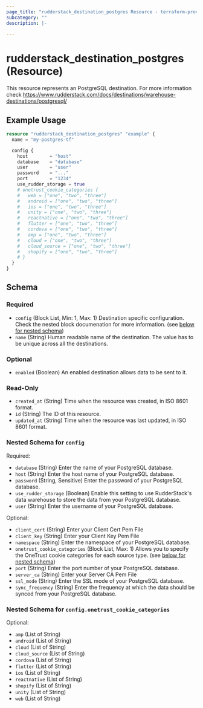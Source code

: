 ```yaml
---
page_title: "rudderstack_destination_postgres Resource - terraform-provider-rudderstack"
subcategory: ""
description: |-
  
---
```


# rudderstack_destination_postgres (Resource)

This resource represents an PostgreSQL destination. For more information check 
https://www.rudderstack.com/docs/destinations/warehouse-destinations/postgresql/

## Example Usage

```terraform
resource "rudderstack_destination_postgres" "example" {
  name = "my-postgres-tf"

  config {
    host        = "host"
    database    = "database"
    user        = "user"
    password    = "..."
    port        = "1234"
    use_rudder_storage = true
    # onetrust_cookie_categories {
    #   web = ["one", "two", "three"]
    #   android = ["one", "two", "three"]
    #   ios = ["one", "two", "three"]
    #   unity = ["one", "two", "three"]
    #   reactnative = ["one", "two", "three"]
    #   flutter = ["one", "two", "three"]
    #   cordova = ["one", "two", "three"]
    #   amp = ["one", "two", "three"]
    #   cloud = ["one", "two", "three"]
    #   cloud_source = ["one", "two", "three"]
    #   shopify = ["one", "two", "three"]
    # }
  }
}
```

<!-- schema generated by tfplugindocs -->
## Schema

### Required

- `config` (Block List, Min: 1, Max: 1) Destination specific configuration. Check the nested block documenation for more information. (see [below for nested schema](#nestedblock--config))
- `name` (String) Human readable name of the destination. The value has to be unique across all the destinations.

### Optional

- `enabled` (Boolean) An enabled destination allows data to be sent to it.

### Read-Only

- `created_at` (String) Time when the resource was created, in ISO 8601 format.
- `id` (String) The ID of this resource.
- `updated_at` (String) Time when the resource was last updated, in ISO 8601 format.

<a id="nestedblock--config"></a>
### Nested Schema for `config`

Required:

- `database` (String) Enter the name of your PostgreSQL database.
- `host` (String) Enter the host name of your PostgreSQL database.
- `password` (String, Sensitive) Enter the password of your PostgreSQL database.
- `use_rudder_storage` (Boolean) Enable this setting to use RudderStack's data warehouse to store the data from your PostgreSQL database.
- `user` (String) Enter the username of your PostgreSQL database.

Optional:

- `client_cert` (String) Enter your Client Cert Pem File
- `client_key` (String) Enter your Client Key Pem File
- `namespace` (String) Enter the namespace of your PostgreSQL database.
- `onetrust_cookie_categories` (Block List, Max: 1) Allows you to specify the OneTrust cookie categories for each source type. (see [below for nested schema](#nestedblock--config--onetrust_cookie_categories))
- `port` (String) Enter the port number of your PostgreSQL database.
- `server_ca` (String) Enter your Server CA Pem File
- `ssl_mode` (String) Enter the SSL mode of your PostgreSQL database.
- `sync_frequency` (String) Enter the frequency at which the data should be synced from your PostgreSQL database.

<a id="nestedblock--config--onetrust_cookie_categories"></a>
### Nested Schema for `config.onetrust_cookie_categories`

Optional:

- `amp` (List of String)
- `android` (List of String)
- `cloud` (List of String)
- `cloud_source` (List of String)
- `cordova` (List of String)
- `flutter` (List of String)
- `ios` (List of String)
- `reactnative` (List of String)
- `shopify` (List of String)
- `unity` (List of String)
- `web` (List of String)
